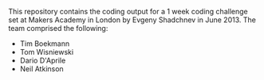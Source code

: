 This repository contains the coding output for a 1 week coding challenge set at Makers Academy in London by Evgeny Shadchnev in June 2013. The team comprised the following:

  * Tim Boekmann
  * Tom Wisniewski
  * Dario D'Aprile
  * Neil Atkinson